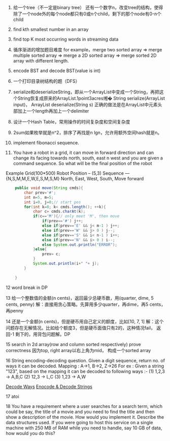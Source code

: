 1.  给一个tree（不一定是binary tree） 还有一个数字n，改变tree的结构，使得除了一个node外的每个node都只有0或n个child，剩下的那个node有0-n个child

2. find kth smallest number in an array

3. find top K most occurring words in streaming data

4. 循序渐进的增加题目难度
for example，merge two sorted array => merge multiple sorted array => merge a 2D sorted array => merge sorted 2D array with different length.

5. encode BST and decode BST(value is int)

6. 一个打印目录树结构的题（DFS）

7. serialize和deserializeString，即从一个ArrayList中变成一个String，再把这个String恢复成原来的ArrayList.1point3acres缃�
String serialize(ArrayList<String> input)， ArrayList<String> deserialize(String s)  正确的做法是在ArrayList中元素头部加上一个length再加上一个delimiter

8. 设计一个Hash Table，常用操作的时间复杂度和空间复杂度

9. 2sum如果枚举就是n^2，排序了再找是n lgn，允许用额外空间hash就是n。

10. implement fibonacci sequence.

11. You have a robot in a grid, it can move in forward direction and can change its facing towards north, south, east n west and you are given a command sequence. So what will be the final position of the robot 

Example 
Grid(100*500) 
Robot Position – (5,3) 
Sequence — {N,S,M,M,E,W,E,S,M,S,M} North, East, West, South, Move forward

```java
	public void move(String cmds){
    	char prev='#';
    	int n=5, m=5;
    	int i=0, j=0;// start pos
    	for(int k=0; k< cmds.length(); ++k){
    		char c= cmds.charAt(k);
    		if(c=='M'){// only meet 'M', then move
    			if(prev=='#') j++; 
    			else if(prev=='E' && j< m-1 ) j++; 
    			else if(prev=='W' && j> 0 ) j--; 
    			else if(prev=='S' && i< n-1 ) i++;
    			else if(prev=='N' && i> 0 ) i--;
    			else System.out.println("ERROR");
    		}else{
    			prev= c;
    		}
    		System.out.println(i+" "+ j);
    	}
    	
    }
```

12 word break in DP

13 给一个整数值的金额(n cents)，返回最少总硬币数，用(quarter, dime, 5 cents,
penny)
解：直接用贪心策略。先算用多少quarter，再dime，再5 cents，再penny

14 还是一个金额(n cents)，但是硬币用自己定义的额度，比如[10, 7, 1]
解：这个问题存在无解情况。比如给个额度3，但是硬币面值只有2的，这种情况fail，
返回-1 剩下的，用背包问题解。DP

15 search in 2d array(row and column sorted respectively)
prove correctness
因为top, right array以右上角为mid， 构成一个sorted array

16 String encoding-decoding question. Given a digit sequence, return no. of ways it can be decoded. 
Mapping : A->1, B->2, Z->26 
For ex : Given a string "123", based on the mapping it can be decoded to following ways :- 
(1) 1,2,3 -> A,B,C (2) 12,3 -> L,C (3) 1,23 -> A,W

[Decode Ways](https://leetcode.com/problems/decode-ways/)
[Enocode & Decode Strings](http://www.fgdsb.com/2015/01/06/encode-decode-strings/)

17 atoi 

18 You have a requirement where a user searches for a search term, which could be say, the title of a movie 
and you need to find the title and then show a description of the movie. How would you implement it. Describe the data structures used. If you were going to host this service on a single machine with 250 MB of RAM while you need to handle, say 10 GB of data, how would you do this?
